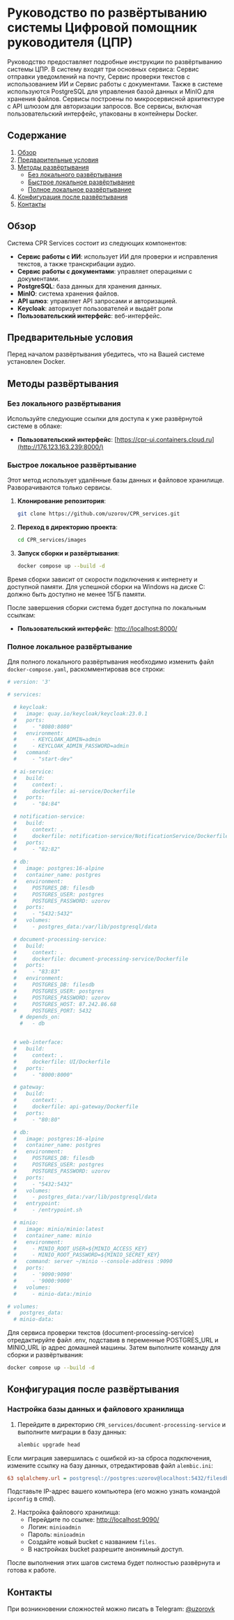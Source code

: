 
# Руководство по развёртыванию системы Цифровой помощник руководителя (ЦПР)

Руководство предоставляет подробные инструкции по развёртыванию системы ЦПР. 
В систему входят три основных сервиса: Сервис отправки уведомлений на почту, Сервис проверки текстов с использованием ИИ и Сервис работы с документами. Также в системе используются PostgreSQL для управления базой данных и MinIO для хранения файлов. Сервисы построены по микросервисной архитектуре с API шлюзом для авторизации запросов. Все сервисы, включая пользовательский интерфейс, упакованы в контейнеры Docker.

## Содержание
1. [Обзор](#обзор)
2. [Предварительные условия](#предварительные-условия)
3. [Методы развёртывания](#методы-развёртывания)
    - [Без локального развёртывания](#без-локального-развёртывания)
    - [Быстрое локальное развёртывание](#быстрое-локальное-развёртывание)
    - [Полное локальное развёртывание](#полное-локальное-развёртывание)
4. [Конфигурация после развёртывания](#конфигурация-после-развёртывания)
5. [Контакты](#контакты)

## Обзор
Система CPR Services состоит из следующих компонентов:
- **Сервис работы с ИИ**: использует ИИ для проверки и исправления текстов, а также транскрибации аудио.
- **Сервис работы с документами**: управляет операциями с документами.
- **PostgreSQL**: база данных для хранения данных.
- **MinIO**: система хранения файлов.
- **API шлюз**: управляет API запросами и авторизацией.
- **Keycloak**: авторизует пользователей и выдаёт роли
- **Пользовательский интерфейс**: веб-интерфейс.

## Предварительные условия
Перед началом развёртывания убедитесь, что на Вашей системе установлен Docker.

## Методы развёртывания

### Без локального развёртывания
Используйте следующие ссылки для доступа к уже развёрнутой системе в облаке:

- **Пользовательский интерфейс**: [https://cpr-ui.containers.cloud.ru](http://176.123.163.239:8000/)

### Быстрое локальное развёртывание
Этот метод использует удалённые базы данных и файловое хранилище. Разворачиваются только сервисы.

1. **Клонирование репозитория**:
   ```bash
   git clone https://github.com/uzorov/CPR_services.git
   ```
2. **Переход в директорию проекта**:
   ```bash
   cd CPR_services/images
   ```
3. **Запуск сборки и развёртывания**:
   ```bash
   docker compose up --build -d
   ```

Время сборки зависит от скорости подключения к интернету и доступной памяти. Для успешной сборки на Windows на диске C: должно быть доступно не менее 15ГБ памяти.

После завершения сборки система будет доступна по локальным ссылкам:
- **Пользовательский интерфейс**: [http://localhost:8000/](http://localhost:8000/)

### Полное локальное развёртывание
Для полного локального развёртывания необходимо изменить файл `docker-compose.yaml`, раскомментировав все строки:
```yaml
# version: '3'

# services:

  # keycloak:
  #   image: quay.io/keycloak/keycloak:23.0.1
  #   ports:
  #     - "8080:8080"
  #   environment:
  #     - KEYCLOAK_ADMIN=admin
  #     - KEYCLOAK_ADMIN_PASSWORD=admin
  #   command:
  #     - "start-dev"

  # ai-service:
  #   build:
  #     context: .
  #     dockerfile: ai-service/Dockerfile
  #   ports:
  #     - "84:84"

  # notification-service:
  #   build:
  #     context: .
  #     dockerfile: notification-service/NotificationService/Dockerfile
  #   ports:
  #     - "82:82"
    
  # db:
  #   image: postgres:16-alpine
  #   container_name: postgres
  #   environment:
  #     POSTGRES_DB: filesdb
  #     POSTGRES_USER: postgres
  #     POSTGRES_PASSWORD: uzorov
  #   ports:
  #     - "5432:5432"
  #   volumes:
  #     - postgres_data:/var/lib/postgresql/data

  # document-processing-service:
  #   build:
  #     context: .
  #     dockerfile: document-processing-service/Dockerfile
  #   ports:
  #     - "83:83"
  #   environment:
  #     POSTGRES_DB: filesdb
  #     POSTGRES_USER: postgres
  #     POSTGRES_PASSWORD: uzorov
  #     POSTGRES_HOST: 87.242.86.68
  #     POSTGRES_PORT: 5432
    # depends_on:
    #   - db


  # web-interface:
  #   build:
  #     context: .
  #     dockerfile: UI/Dockerfile
  #   ports:
  #     - "8000:8000"

  # gateway:
  #   build:
  #     context: .
  #     dockerfile: api-gateway/Dockerfile
  #   ports:
  #     - "80:80"

  # db:
  #   image: postgres:16-alpine
  #   container_name: postgres
  #   environment:
  #     POSTGRES_DB: filesdb
  #     POSTGRES_USER: postgres
  #     POSTGRES_PASSWORD: uzorov
  #   ports:
  #     - "5432:5432"
  #   volumes:
  #     - postgres_data:/var/lib/postgresql/data  
  #   entrypoint:
  #     - /entrypoint.sh

  # minio:
  #   image: minio/minio:latest
  #   container_name: minio
  #   environment:
  #     - MINIO_ROOT_USER=${MINIO_ACCESS_KEY}
  #     - MINIO_ROOT_PASSWORD=${MINIO_SECRET_KEY}
  #   command: server ~/minio --console-address :9090
  #   ports:
  #     - '9090:9090'
  #     - '9000:9000'
  #   volumes:
  #     - minio-data:/minio

# volumes:
#   postgres_data:
  # minio-data:

```
Для сервиса проверки текстов (document-processing-service) отредактируйте файл .env, подставив в переменные POSTGRES_URL и MINIO_URL ip адрес домашней машины. 
Затем выполните команду для сборки и развёртывания:
```bash
docker compose up --build -d
```

## Конфигурация после развёртывания

### Настройка базы данных и файлового хранилища
1. Перейдите в директорию `CPR_services/document-processing-service` и выполните миграции в базу данных:
   ```bash
   alembic upgrade head
   ```

Если миграция завершилась с ошибкой из-за сброса подключения, измените ссылку на базу данных, отредактировав файл `alembic.ini`:
```ini
63 sqlalchemy.url = postgresql://postgres:uzorov@localhost:5432/filesdb
```
Подставьте IP-адрес вашего компьютера (его можно узнать командой `ipconfig` в cmd).

2. Настройка файлового хранилища:
   - Перейдите по ссылке: [http://localhost:9090/](http://localhost:9090/)
   - Логин: `minioadmin`
   - Пароль: `minioadmin`
   - Создайте новый bucket с названием `files`.
   - В настройках bucket разрешите анонимный доступ.

После выполнения этих шагов система будет полностью развёрнута и готова к работе.


## Контакты
При возникновении сложностей можно писать в Telegram: [@uzorovk](https://t.me/uzorovk)

